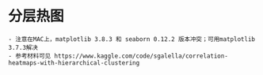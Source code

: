 # 分层热图

    - 注意在MAC上，matplotlib 3.8.3 和 seaborn 0.12.2 版本冲突；可用matplotlib 3.7.3解决
    - 参考材料可见 https://www.kaggle.com/code/sgalella/correlation-heatmaps-with-hierarchical-clustering